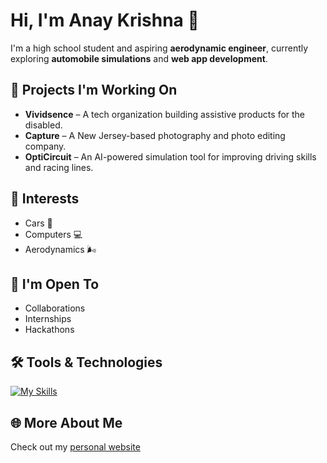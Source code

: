 # Hi, I'm Anay Krishna 👋

I'm a high school student and aspiring **aerodynamic engineer**, currently exploring **automobile simulations** and **web app development**.

## 🚀 Projects I'm Working On

- **Vividsence** – A tech organization building assistive products for the disabled.
- **Capture** – A New Jersey-based photography and photo editing company.
- **OptiCircuit** – An AI-powered simulation tool for improving driving skills and racing lines.

## 🧠 Interests

- Cars 🚗
- Computers 💻
- Aerodynamics 🌬️

## 🤝 I'm Open To

- Collaborations
- Internships
- Hackathons

## 🛠️ Tools & Technologies

[![My Skills](https://skillicons.dev/icons?i=js,html,css,arduino,java)](https://skillicons.dev)

## 🌐 More About Me

Check out my [personal website](https://anaykr15hn4.github.io/Mypage/)
